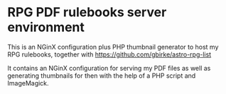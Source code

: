 # RPG PDF rulebooks server environment

This is an NGinX configuration plus PHP thumbnail generator to host my RPG
rulebooks, together with https://github.com/gbirke/astro-rpg-list

It contains an NGinX configuration for serving my PDF files as well as
generating thumbnails for then with the help of a PHP script and
ImageMagick.

